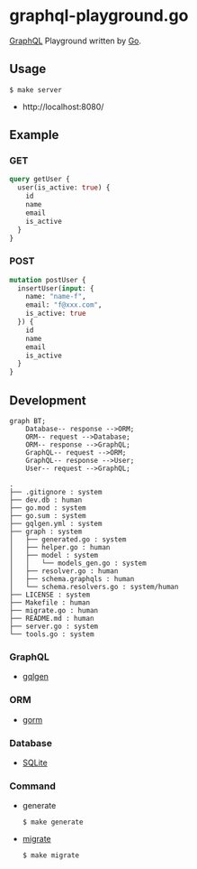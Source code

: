 # graphql-playground.go
[GraphQL](https://graphql.org/) Playground written by [Go](https://go.dev/).

## Usage
```console
$ make server
```
- http://localhost:8080/

## Example
### GET
```graphql
query getUser {
  user(is_active: true) {
    id
    name
    email
    is_active
  }
}
```

### POST
```graphql
mutation postUser {
  insertUser(input: {
    name: "name-f",
    email: "f@xxx.com",
    is_active: true
  }) {
    id
    name
    email
    is_active
  }
}
```

## Development
```mermaid
graph BT;
    Database-- response -->ORM;
    ORM-- request -->Database;
    ORM-- response -->GraphQL;
    GraphQL-- request -->ORM;
    GraphQL-- response -->User;
    User-- request -->GraphQL;
```
```console
.
├── .gitignore : system
├── dev.db : human
├── go.mod : system
├── go.sum : system
├── gqlgen.yml : system
├── graph : system
│   ├── generated.go : system
│   ├── helper.go : human
│   ├── model : system
│   │   └── models_gen.go : system
│   ├── resolver.go : human
│   ├── schema.graphqls : human
│   └── schema.resolvers.go : system/human
├── LICENSE : system
├── Makefile : human
├── migrate.go : human
├── README.md : human
├── server.go : system
└── tools.go : system
```

### GraphQL
- [gqlgen](https://github.com/99designs/gqlgen)

### ORM
- [gorm](https://github.com/go-gorm/gorm)

### Database
- [SQLite](https://sqlite.org/index.html)

### Command
- generate
  ```console
  $ make generate
  ```

- [migrate](https://github.com/ghsable/graphql-playground.go/blob/main/migrate.go)
  ```console
  $ make migrate
  ```
